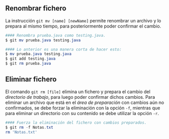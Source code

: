 ## Renombrar fichero

La instrucción `git mv [name] [newName]` permite renombrar un archivo y lo prepara al mismo tiempo, para posteriormente poder confirmar el cambio.

~~~powershell
#### Renombra prueba.java como testing.java.
$ git mv prueba.java testing.java
~~~

~~~powershell
#### Lo anterior es una manera corta de hacer esto:
$ mv prueba.java testing.java
$ git add testing.java
$ git rm prueba.java
~~~



## Eliminar fichero

El comando `git rm [file]` elimina un fichero y prepara el cambio del *directorio de trabajo*, para luego poder confirmar dichos cambios. Para eliminar un archivo que está en el *área de preparación* con cambios aún no confirmados, se debe forzar la eliminación con la opción `-f`, mientras que para eliminar un directorio con su contenido se debe utilizar la opción `-r`.

~~~powershell
#### Fuerza la eliminación del fichero con cambios preparados.
$ git rm -f Notas.txt
rm 'Notas.txt'
~~~

